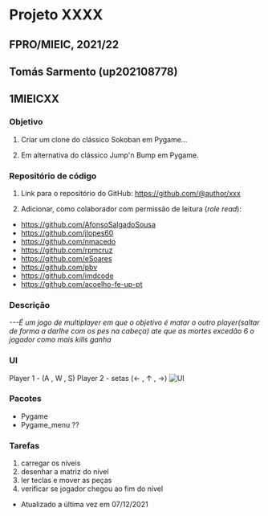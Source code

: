 # Projeto XXXX
## FPRO/MIEIC, 2021/22
## Tomás Sarmento (up202108778)
## 1MIEICXX

### Objetivo

1. Criar um clone do clássico Sokoban em Pygame...

2. Em alternativa do clássico Jump'n Bump em Pygame.

### Repositório de código

1) Link para o repositório do GitHub: https://github.com/@author/xxx

2) Adicionar, como colaborador com permissão de leitura (*role read*):

- https://github.com/AfonsoSalgadoSousa
- https://github.com/jlopes60
- https://github.com/nmacedo
- https://github.com/rpmcruz
- https://github.com/eSoares
- https://github.com/pbv
- https://github.com/imdcode
- https://github.com/acoelho-fe-up-pt

### Descrição

*---É um jogo de multiplayer em que o objetivo é matar o outro player(saltar de forma a darlhe com os pes na cabeça) ate que as mortes excedão 6 o jogador como mais kills ganha*

### UI
Player 1 - (A , W , S)
     Player 2 - setas (← , ↑ , →)
![UI](ui.png)

### Pacotes

- Pygame
- Pygame_menu ??

### Tarefas

1. carregar os níveis
1. desenhar a matriz do nível
1. ler teclas e mover as peças
2. verificar se jogador chegou ao fim do nível

- Atualizado a última vez em 07/12/2021
